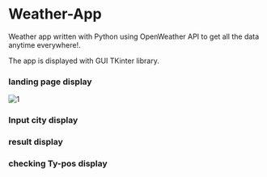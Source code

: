 # Weather-App
Weather app written with Python using OpenWeather API to get all the data anytime everywhere!.

The app is displayed with GUI TKinter library.

### landing page display
![1](https://user-images.githubusercontent.com/78549129/236192362-f96d6520-0a69-4093-a52e-7f1918f7e39c.jpg)



### Input city display


### result display


### checking Ty-pos display

